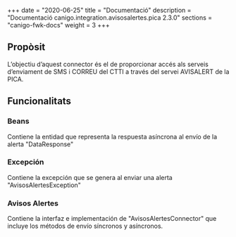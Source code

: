 +++
date        = "2020-06-25"
title       = "Documentació"
description = "Documentació canigo.integration.avisosalertes.pica 2.3.0"
sections    = "canigo-fwk-docs"
weight      = 3
+++

## Propòsit

L’objectiu d’aquest connector és el de proporcionar accés als serveis d’enviament de SMS i CORREU del CTTI a través del servei AVISALERT de la PICA.

## Funcionalitats

### Beans

Contiene la entidad que representa la respuesta asíncrona al envío de la alerta "DataResponse"

### Excepción

Contiene la excepción que se genera al enviar una alerta "AvisosAlertesException"

### Avisos Alertes

Contiene la interfaz e implementación de "AvisosAlertesConnector" que incluye los métodos de envío síncronos y asíncronos. 

